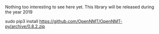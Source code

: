 Nothing too interesting to see here yet. This library will be released during the year 2019


sudo pip3 install https://github.com/OpenNMT/OpenNMT-py/archive/0.8.2.zip